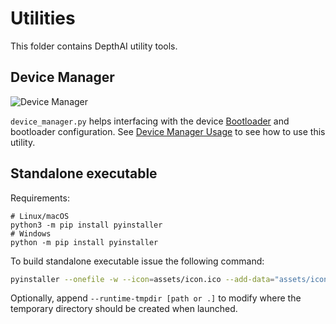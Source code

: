 # Utilities

This folder contains DepthAI utility tools.

## Device Manager

![Device Manager](https://user-images.githubusercontent.com/18037362/171629704-0f78f31a-1778-4338-8ac0-bdfb0d2d593f.png)

``device_manager.py`` helps interfacing with the device [Bootloader](https://docs.luxonis.com/projects/api/en/latest/components/bootloader) and bootloader configuration. See [Device Manager Usage](https://docs.luxonis.com/projects/api/en/latest/components/bootloader/#device-manager-usage) to see how to use this utility.

## Standalone executable

Requirements:
```
# Linux/macOS
python3 -m pip install pyinstaller
# Windows
python -m pip install pyinstaller
```

To build standalone executable issue the following command:
```sh
pyinstaller --onefile -w --icon=assets/icon.ico --add-data="assets/icon.ico;assets" --add-data="assets/icon.png;assets" device_manager.py
```

Optionally, append `--runtime-tmpdir [path or .]` to modify where the temporary directory should be created when launched.
